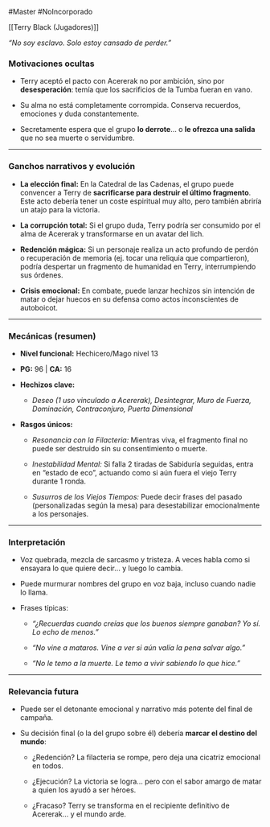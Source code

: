 #Master #NoIncorporado

[[Terry Black (Jugadores)]]

_“No soy esclavo. Solo estoy cansado de perder.”_

### Motivaciones ocultas

- Terry aceptó el pacto con Acererak no por ambición, sino por **desesperación**: temía que los sacrificios de la Tumba fueran en vano.
    
- Su alma no está completamente corrompida. Conserva recuerdos, emociones y duda constantemente.
    
- Secretamente espera que el grupo **lo derrote**… o **le ofrezca una salida** que no sea muerte o servidumbre.
    

---

### Ganchos narrativos y evolución

- **La elección final:** En la Catedral de las Cadenas, el grupo puede convencer a Terry de **sacrificarse para destruir el último fragmento**. Este acto debería tener un coste espiritual muy alto, pero también abriría un atajo para la victoria.
    
- **La corrupción total:** Si el grupo duda, Terry podría ser consumido por el alma de Acererak y transformarse en un avatar del lich.
    
- **Redención mágica:** Si un personaje realiza un acto profundo de perdón o recuperación de memoria (ej. tocar una reliquia que compartieron), podría despertar un fragmento de humanidad en Terry, interrumpiendo sus órdenes.
    
- **Crisis emocional:** En combate, puede lanzar hechizos sin intención de matar o dejar huecos en su defensa como actos inconscientes de autoboicot.
    

---

### Mecánicas (resumen)

- **Nivel funcional:** Hechicero/Mago nivel 13
    
- **PG:** 96 | **CA:** 16
    
- **Hechizos clave:**
    
    - _Deseo (1 uso vinculado a Acererak), Desintegrar, Muro de Fuerza, Dominación, Contraconjuro, Puerta Dimensional_
        
- **Rasgos únicos:**
    
    - _Resonancia con la Filacteria:_ Mientras viva, el fragmento final no puede ser destruido sin su consentimiento o muerte.
        
    - _Inestabilidad Mental:_ Si falla 2 tiradas de Sabiduría seguidas, entra en “estado de eco”, actuando como si aún fuera el viejo Terry durante 1 ronda.
        
    - _Susurros de los Viejos Tiempos:_ Puede decir frases del pasado (personalizadas según la mesa) para desestabilizar emocionalmente a los personajes.
        

---

### Interpretación

- Voz quebrada, mezcla de sarcasmo y tristeza. A veces habla como si ensayara lo que quiere decir… y luego lo cambia.
    
- Puede murmurar nombres del grupo en voz baja, incluso cuando nadie lo llama.
    
- Frases típicas:
    
    - _“¿Recuerdas cuando creías que los buenos siempre ganaban? Yo sí. Lo echo de menos.”_
        
    - _“No vine a mataros. Vine a ver si aún valía la pena salvar algo.”_
        
    - _“No le temo a la muerte. Le temo a vivir sabiendo lo que hice.”_
        

---

### Relevancia futura

- Puede ser el detonante emocional y narrativo más potente del final de campaña.
    
- Su decisión final (o la del grupo sobre él) debería **marcar el destino del mundo**:
    
    - ¿Redención? La filacteria se rompe, pero deja una cicatriz emocional en todos.
        
    - ¿Ejecución? La victoria se logra… pero con el sabor amargo de matar a quien los ayudó a ser héroes.
        
    - ¿Fracaso? Terry se transforma en el recipiente definitivo de Acererak… y el mundo arde.